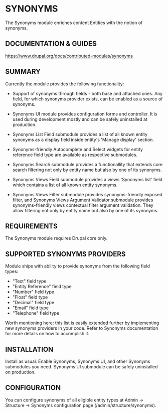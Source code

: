 # SYNONYMS

The Synonyms module enriches content Entities with the notion of synonyms.

## DOCUMENTATION & GUIDES

https://www.drupal.org/docs/contributed-modules/synonyms

## SUMMARY

Currently the module provides the following functionality:

* Support of synonyms through fields - both base and attached ones. Any field,
  for which synonyms provider exists, can be enabled as a source of synonyms.

* Synonyms UI module provides configuration forms and controller. It is used
  during development mostly and can be safely uninstalled at production.

* Synonyms List Field submodule provides a list of all known entity synonyms
  as a display field inside entity's 'Manage display' section.

* Synonyms-friendly Autocomplete and Select widgets for entity reference field
  type are available as respective submodules.

* Synonyms Search submodule provides a functionallity that extends core search
  filtering not only by entity name but also by one of its synonyms.

* Synonyms Views Field submodule provides a views 'Synonyms list' field which
  contains a list of all known entity synonyms.

* Synonyms Views Filter submodule provides synonyms-friendly exposed filter,
  and Synonyms Views Argument Validator submodule provides synonyms-friendly
  views contextual filter argument validation. They allow filtering not only
  by entity name but also by one of its synonyms.

## REQUIREMENTS

The Synonyms module requires Drupal core only.

## SUPPORTED SYNONYMS PROVIDERS

Module ships with ability to provide synonyms from the following field types:

* "Text" field type
* "Entity Reference" field type
* "Number" field type
* "Float" field type
* "Decimal" field type
* "Email" field type
* "Telephone" field type

Worth mentioning here: this list is easily extended further by implementing new
synonyms providers in your code. Refer to Synonyms documentation for more
details on how to accomplish it.

## INSTALLATION

Install as usual. Enable Synonyms, Synonyms UI, and other Synonyms submodules
you need. Synonyms UI submodule can be safely uninstalled on production.

## CONFIGURATION

You can configure synonyms of all eligible entity types at Admin -> Structure
-> Synonyms configuration page (/admin/structure/synonyms).
